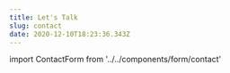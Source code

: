 ```yaml
---
title: Let's Talk
slug: contact
date: 2020-12-10T18:23:36.343Z
---
```

import ContactForm from '../../components/form/contact'

<ContactForm />